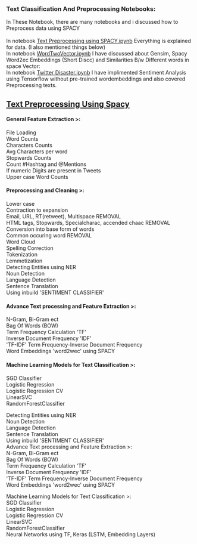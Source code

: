 ### Text Classification And Preprocessing Notebooks:
In These Notebook, there are many notebooks and i discussed how to Preprocess data using SPACY <br>
<br>
In notebook [Text Preprocessing using SPACY.ipynb](https://github.com/rehanraza24/Twitter-Text-Sentiment-Analysis-/blob/main/Text%20Preprocessing%20using%20SPACY.ipynb) Everything is explained for data. (I also mentioned things below) <br>
In notebook [WordTwoVector.ipynb](https://github.com/rehanraza24/Twitter-Text-Sentiment-Analysis-/blob/main/WordTwoVector.ipynb) I have discussed about Gensim, Spacy Word2ec Embeddings (Short Discc) and Similarities B/w Different words in space Vector: <br>
In notebook [Twitter Disaster.ipynb](https://github.com/rehanraza24/Twitter-Text-Sentiment-Analysis-/blob/main/Twitter%20Disaster.ipynb) I have implimented Sentiment Analysis using Tensorflow without pre-trained wordembeddings and also covered Preprocessing texts. <br>

## **[Text Preprocessing Using Spacy](https://github.com/rehanraza24/Twitter-Text-Sentiment-Analysis-/blob/main/Text%20Preprocessing%20using%20SPACY.ipynb)** 

#### General Feature Extraction >: 
File Loading <br>
Word Counts <br>
Characters Counts<br>
Avg Characters per word<br>
Stopwards Counts<br>
Count #Hashtag and @Mentions<br>
If numeric Digits are present in Tweets<br>
Upper case Word Counts<br>

#### Preprocessing and Cleaning >:
Lower case<br>
Contraction to expansion<br>
Email, URL, RT(retweet), Multispace REMOVAL<br>
HTML tags, Stopwards, Specialcharac, accended chaac REMOVAL<br>
Conversion into base form of words<br>
Common occuring word REMOVAL<br>
Word Cloud<br>
Spelling Correction<br>
Tokenization <br>
Lemmetization<br>
Detecting Entities using NER<br>
Noun Detection <br>
Language Detection <br>
Sentence Translation<br>
Using inbuild 'SENTIMENT CLASSIFIER' <br>

#### Advance Text processing and Feature Extraction >:
N-Gram, Bi-Gram ect<br>
Bag Of Words (BOW)<br>
Term Frequency Calculation 'TF'<br>
Inverse Document Frequency 'IDF'<br>
'TF-IDF' Term Frequency-Inverse Document Frequency<br>
Word Embeddings 'word2wec' using SPACY<br>

#### Machine Learning Models for Text Classification >:
SGD Classifier<br>
Logistic Regression <br>
Logistic Regression CV<br>
LinearSVC<br>
RandomForestClassifier<br>

Detecting Entities using NER<br>
Noun Detection<br>
Language Detection<br>
Sentence Translation<br>
Using inbuild 'SENTIMENT CLASSIFIER'
<br>
Advance Text processing and Feature Extraction >:<br>
N-Gram, Bi-Gram ect<br>
Bag Of Words (BOW)<br>
Term Frequency Calculation 'TF'<br>
Inverse Document Frequency 'IDF'<br>
'TF-IDF' Term Frequency-Inverse Document Frequency<br>
Word Embeddings 'word2wec' using SPACY<br>

Machine Learning Models for Text Classification >:<br>
SGD Classifier<br>
Logistic Regression<br>
Logistic Regression CV<br>
LinearSVC<br>
RandomForestClassifier<br>
Neural Networks using TF, Keras (LSTM, Embedding Layers) <br>

